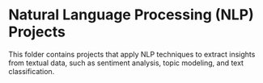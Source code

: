 # Natural Language Processing (NLP) Projects

This folder contains projects that apply NLP techniques to extract insights from textual data, such as sentiment analysis, topic modeling, and text classification.
